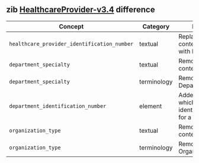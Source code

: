 ## zib [HealthcareProvider-v3.4](https://zibs.nl/wiki/HealthcareProvider-v3.4(2020EN)) difference

| Concept         | Category          | Description                             | 
|-----------------|-------------------|-----------------------------------------|
|`healthcare_provider_identification_number` | textual | Replaced the Dutch context (URA, AGB) with NIDHI and CBE. |
|`department_specialty` | textual | Removed the Dutch context. |
|`department_specialty` | terminology | Removed ValueSet DepartmentSpecialty. |
|`department_identification_number` | element | Added new element which specifies an identification number for a department. |
|`organization_type` | textual | Removed the Dutch context. | 
|`organization_type` | terminology| Removed ValueSet OrganizationType. | 
